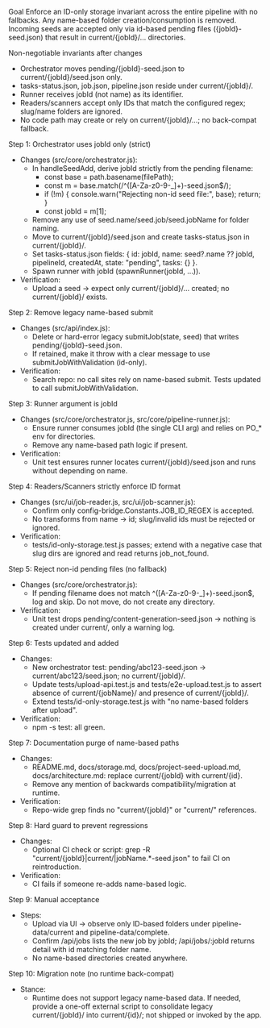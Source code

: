 Goal Enforce an ID-only storage invariant across the entire pipeline with no fallbacks. Any name-based folder creation/consumption is removed. Incoming seeds are accepted only via id-based pending files ({jobId}-seed.json) that result in current/{jobId}/… directories.

Non-negotiable invariants after changes

- Orchestrator moves pending/{jobId}-seed.json to current/{jobId}/seed.json only.
- tasks-status.json, job.json, pipeline.json reside under current/{jobId}/.
- Runner receives jobId (not name) as its identifier.
- Readers/scanners accept only IDs that match the configured regex; slug/name folders are ignored.
- No code path may create or rely on current/{jobId}/…; no back-compat fallback.

Step 1: Orchestrator uses jobId only (strict)

- Changes (src/core/orchestrator.js):
  - In handleSeedAdd, derive jobId strictly from the pending filename:
    - const base = path.basename(filePath);
    - const m = base.match(/^([A-Za-z0-9-_]+)-seed\.json$/);
    - if (!m) { console.warn("Rejecting non-id seed file:", base); return; }
    - const jobId = m[1];
  - Remove any use of seed.name/seed.job/seed.jobName for folder naming.
  - Move to current/{jobId}/seed.json and create tasks-status.json in current/{jobId}/.
  - Set tasks-status.json fields: { id: jobId, name: seed?.name ?? jobId, pipelineId, createdAt, state: "pending", tasks: {} }.
  - Spawn runner with jobId (spawnRunner(jobId, …)).
- Verification:
  - Upload a seed → expect only current/{jobId}/… created; no current/{jobId}/ exists.

Step 2: Remove legacy name-based submit

- Changes (src/api/index.js):
  - Delete or hard-error legacy submitJob(state, seed) that writes pending/{jobId}-seed.json.
  - If retained, make it throw with a clear message to use submitJobWithValidation (id-only).
- Verification:
  - Search repo: no call sites rely on name-based submit. Tests updated to call submitJobWithValidation.

Step 3: Runner argument is jobId

- Changes (src/core/orchestrator.js, src/core/pipeline-runner.js):
  - Ensure runner consumes jobId (the single CLI arg) and relies on PO\_\* env for directories.
  - Remove any name-based path logic if present.
- Verification:
  - Unit test ensures runner locates current/{jobId}/seed.json and runs without depending on name.

Step 4: Readers/Scanners strictly enforce ID format

- Changes (src/ui/job-reader.js, src/ui/job-scanner.js):
  - Confirm only config-bridge.Constants.JOB_ID_REGEX is accepted.
  - No transforms from name → id; slug/invalid ids must be rejected or ignored.
- Verification:
  - tests/id-only-storage.test.js passes; extend with a negative case that slug dirs are ignored and read returns job_not_found.

Step 5: Reject non-id pending files (no fallback)

- Changes (src/core/orchestrator.js):
  - If pending filename does not match ^([A-Za-z0-9-_]+)-seed\.json$, log and skip. Do not move, do not create any directory.
- Verification:
  - Unit test drops pending/content-generation-seed.json → nothing is created under current/, only a warning log.

Step 6: Tests updated and added

- Changes:
  - New orchestrator test: pending/abc123-seed.json → current/abc123/seed.json; no current/{jobId}/.
  - Update tests/upload-api.test.js and tests/e2e-upload.test.js to assert absence of current/{jobName}/ and presence of current/{jobId}/.
  - Extend tests/id-only-storage.test.js with "no name-based folders after upload".
- Verification:
  - npm -s test: all green.

Step 7: Documentation purge of name-based paths

- Changes:
  - README.md, docs/storage.md, docs/project-seed-upload.md, docs/architecture.md: replace current/{jobId} with current/{id}.
  - Remove any mention of backwards compatibility/migration at runtime.
- Verification:
  - Repo-wide grep finds no "current/{jobId}" or "current/<jobId>" references.

Step 8: Hard guard to prevent regressions

- Changes:
  - Optional CI check or script: grep -R "current/\{jobId\}|current/<jobId>|jobName.\*-seed\.json" to fail CI on reintroduction.
- Verification:
  - CI fails if someone re-adds name-based logic.

Step 9: Manual acceptance

- Steps:
  - Upload via UI → observe only ID-based folders under pipeline-data/current and pipeline-data/complete.
  - Confirm /api/jobs lists the new job by jobId; /api/jobs/:jobId returns detail with id matching folder name.
  - No name-based directories created anywhere.

Step 10: Migration note (no runtime back-compat)

- Stance:
  - Runtime does not support legacy name-based data. If needed, provide a one-off external script to consolidate legacy current/{jobId}/ into current/{id}/; not shipped or invoked by the app.
